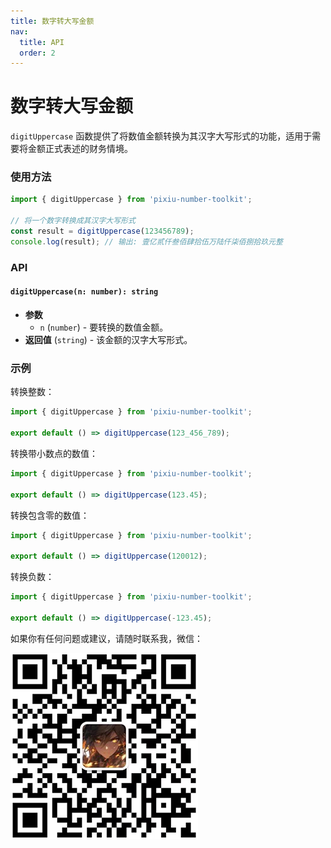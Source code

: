```yaml
---
title: 数字转大写金额
nav:
  title: API
  order: 2
---
```


# 数字转大写金额

`digitUppercase` 函数提供了将数值金额转换为其汉字大写形式的功能，适用于需要将金额正式表述的财务情境。

### 使用方法

```js
import { digitUppercase } from 'pixiu-number-toolkit';

// 将一个数字转换成其汉字大写形式
const result = digitUppercase(123456789);
console.log(result); // 输出: 壹亿贰仟叁佰肆拾伍万陆仟柒佰捌拾玖元整
```

### API

#### `digitUppercase(n: number): string`

- **参数**
  - `n` (`number`) - 要转换的数值金额。
- **返回值** (`string`) - 该金额的汉字大写形式。

### 示例

转换整数：

```jsx
import { digitUppercase } from 'pixiu-number-toolkit';

export default () => digitUppercase(123_456_789);
```

转换带小数点的数值：

```jsx
import { digitUppercase } from 'pixiu-number-toolkit';

export default () => digitUppercase(123.45);
```

转换包含零的数值：

```jsx
import { digitUppercase } from 'pixiu-number-toolkit';

export default () => digitUppercase(120012);
```

转换负数：

```jsx
import { digitUppercase } from 'pixiu-number-toolkit';

export default () => digitUppercase(-123.45);
```

如果你有任何问题或建议，请随时联系我，微信：

![辰火流光](../wx.png)
